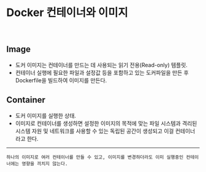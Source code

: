 # Docker 컨테이너와 이미지

</br>

## Image

- 도커 이미지는 컨테이너를 만드는 데 사용되는 읽기 전용(Read-only) 템플릿.
- 컨테이너 실행에 필요한 파일과 설정값 등을 포함하고 있는 도커파일을 만든 후 Dockerfile을 빌드하여 이미지를 만든다.

## Container

- 도커 이미지를 실행한 상태.
- 이미지로 컨테이너를 생성하면 설정한 이미지의 목적에 맞는 파일 시스템과 격리된 시스템 자원 및
  네트워크를 사용할 수 있는 독립된 공간이 생성되고 이걸 컨테이너라고 한다.

---

```
하나의 이미지로 여러 컨테이너를 만들 수 있고, 이미지를 변경하더라도 이미 실행중인 컨테이너에는 영향을 끼치지 않는다.
```
